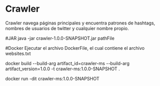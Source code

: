 # Crawler
Crawler navega páginas principales y encuentra patrones de hashtags, nombres de usuarios de twitter y cualquier nombre propio.


#JAR
java -jar crawler-1.0.0-SNAPSHOT.jar pathFile

#Docker
Ejecutar el archivo DockerFile, el cual contiene el archivo
websites.txt

docker build --build-arg artifact_id=crawler-ms --build-arg artifact_version=1.0.0 -t crawler-ms:1.0.0-SNAPSHOT .

docker run -dit crawler-ms:1.0.0-SNAPSHOT